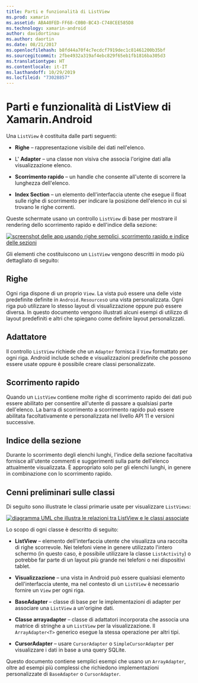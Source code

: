 ```yaml
---
title: Parti e funzionalità di ListView
ms.prod: xamarin
ms.assetid: ABA40FED-FF68-C0B0-BC43-C748CEE585D8
ms.technology: xamarin-android
author: davidortinau
ms.author: daortin
ms.date: 08/21/2017
ms.openlocfilehash: b8fd44a70f4c7ecdcf7919dec1c81461200b35bf
ms.sourcegitcommit: 2fbe4932a319af4ebc829f65eb1fb1816ba305d3
ms.translationtype: HT
ms.contentlocale: it-IT
ms.lasthandoff: 10/29/2019
ms.locfileid: "73028857"
---
```

# <a name="xamarinandroid-listview-parts-and-functionality"></a>Parti e funzionalità di ListView di Xamarin.Android

Una `ListView` è costituita dalle parti seguenti:

- **Righe** &ndash; rappresentazione visibile dei dati nell'elenco.

- L' **Adapter** &ndash; una classe non visiva che associa l'origine dati alla visualizzazione elenco.

- **Scorrimento rapido** &ndash; un handle che consente all'utente di scorrere la lunghezza dell'elenco.

- **Index Section** &ndash; un elemento dell'interfaccia utente che esegue il float sulle righe di scorrimento per indicare la posizione dell'elenco in cui si trovano le righe correnti.

Queste schermate usano un controllo `ListView` di base per mostrare il rendering dello scorrimento rapido e dell'indice della sezione:

[![screenshot delle app usando righe semplici, scorrimento rapido e indice delle sezioni](parts-and-functionality-images/listviewparts.png)](parts-and-functionality-images/listviewparts.png#lightbox)

Gli elementi che costituiscono un `ListView` vengono descritti in modo più dettagliato di seguito:

## <a name="rows"></a>Righe

Ogni riga dispone di un proprio `View`. La vista può essere una delle viste predefinite definite in `Android.Resources`o una vista personalizzata. Ogni riga può utilizzare lo stesso layout di visualizzazione oppure può essere diversa. In questo documento vengono illustrati alcuni esempi di utilizzo di layout predefiniti e altri che spiegano come definire layout personalizzati.

## <a name="adapter"></a>Adattatore

Il controllo `ListView` richiede che un `Adapter` fornisca il `View` formattato per ogni riga. Android include schede e visualizzazioni predefinite che possono essere usate oppure è possibile creare classi personalizzate.

## <a name="fast-scrolling"></a>Scorrimento rapido

Quando un `ListView` contiene molte righe di scorrimento rapido dei dati può essere abilitato per consentire all'utente di passare a qualsiasi parte dell'elenco. La barra di scorrimento a scorrimento rapido può essere abilitata facoltativamente e personalizzata nel livello API 11 e versioni successive.

## <a name="section-index"></a>Indice della sezione

Durante lo scorrimento degli elenchi lunghi, l'indice della sezione facoltativa fornisce all'utente commenti e suggerimenti sulla parte dell'elenco attualmente visualizzata. È appropriato solo per gli elenchi lunghi, in genere in combinazione con lo scorrimento rapido.

## <a name="classes-overview"></a>Cenni preliminari sulle classi

Di seguito sono illustrate le classi primarie usate per visualizzare `ListViews`:

[![diagramma UML che illustra le relazioni tra ListView e le classi associate](parts-and-functionality-images/image2.png)](parts-and-functionality-images/image2.png#lightbox)

Lo scopo di ogni classe è descritto di seguito:

- **ListView** &ndash; elemento dell'interfaccia utente che visualizza una raccolta di righe scorrevole. Nei telefoni viene in genere utilizzato l'intero schermo (in questo caso, è possibile utilizzare la classe `ListActivity`) o potrebbe far parte di un layout più grande nei telefoni o nei dispositivi tablet.

- **Visualizzazione** &ndash; una vista in Android può essere qualsiasi elemento dell'interfaccia utente, ma nel contesto di un `ListView` è necessario fornire un `View` per ogni riga.

- **BaseAdapter** &ndash; classe di base per le implementazioni di adapter per associare una `ListView` a un'origine dati.

- **Classe arrayadapter** &ndash; classe di adattatori incorporata che associa una matrice di stringhe a un `ListView` per la visualizzazione. Il `ArrayAdapter<T>` generico esegue la stessa operazione per altri tipi.

- **CursorAdapter** &ndash; usare `CursorAdapter` o `SimpleCursorAdapter` per visualizzare i dati in base a una query SQLite.

Questo documento contiene semplici esempi che usano un `ArrayAdapter`, oltre ad esempi più complessi che richiedono implementazioni personalizzate di `BaseAdapter` o `CursorAdapter`.
